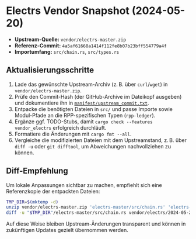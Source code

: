 # Electrs Vendor Snapshot (2024-05-20)

- **Upstream-Quelle:** `vendor/electrs-master.zip`
- **Referenz-Commit:** `4a5af61668a1414f112fe8b07b23bff554779a4f`
- **Importumfang:** `src/chain.rs`, `src/types.rs`

## Aktualisierungsschritte

1. Lade das gewünschte Upstream-Archiv (z. B. über `curl`/`wget`) in `vendor/electrs-master.zip`.
2. Prüfe den Commit-Hash (der GitHub-Archive im Dateikopf ausgeben) und dokumentiere ihn in
   [`manifest/upstream_commit.txt`](manifest/upstream_commit.txt).
3. Entpacke die benötigten Dateien in `src/` und passe Importe sowie Modul-Pfade an die
   RPP-spezifischen Typen (`rpp-ledger`).
4. Ergänze ggf. TODO-Stubs, damit `cargo check --features vendor_electrs` erfolgreich durchläuft.
5. Formatiere die Änderungen mit `cargo fmt --all`.
6. Vergleiche die modifizierten Dateien mit dem Upstreamstand, z. B. über `diff -u` oder `git difftool`,
   um Abweichungen nachvollziehen zu können.

## Diff-Empfehlung

Um lokale Anpassungen sichtbar zu machen, empfiehlt sich eine Referenzkopie der entpackten Dateien:

```bash
TMP_DIR=$(mktemp -d)
unzip vendor/electrs-master.zip 'electrs-master/src/chain.rs' 'electrs-master/src/types.rs' -d "$TMP_DIR"
diff -u "$TMP_DIR"/electrs-master/src/chain.rs vendor/electrs/2024-05-20/src/chain.rs
```

Auf diese Weise bleiben Upstream-Änderungen transparent und können in zukünftigen Updates gezielt
übernommen werden.
